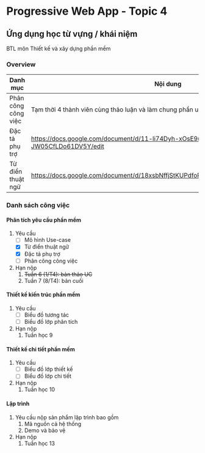 # Progressive Web App - Topic 4

## Ứng dụng học từ vựng / khái niệm

BTL môn Thiết kế và xây dựng phần mềm

### Overview

Danh mục | Nội dung
-------- | --------
Phân công công việc | Tạm thời 4 thành viên cùng thảo luận và làm chung phần usecase
Đặc tả phụ trợ | <https://docs.google.com/document/d/11-li74Dyh-xOsE9u7tyl9Vc-Ool-JW05CfLDo61DV5Y/edit>
Từ điển thuật ngữ | <https://docs.google.com/document/d/18xsbNffjStKUPdfoPkUiaSQmIIrJNiVhWKucR6lyR08/edit>

### Danh sách công việc

#### Phân tích yêu cầu phần mềm

1. Yêu cầu
    * [ ] Mô hình Use-case
    * [X] Từ điển thuật ngữ
    * [X] Đặc tả phụ trợ
    * [ ] Phân công công việc
2. Hạn nộp
    1. ~~Tuần 6 (1/T4): bản thảo UC~~
    2. Tuần 7 (8/T4): bản cuối

#### Thiết kế kiến trúc phần mềm

1. Yêu cầu
    * [ ] Biểu đồ tương tác
    * [ ] Biểu đồ lớp phân tích
2. Hạn nộp
    1. Tuần học 9

#### Thiết kế chi tiết phần mềm

1. Yêu cầu
    * [ ] Biểu đồ lớp thiết kế
    * [ ] Biểu đồ lớp chi tiết
2. Hạn nộp
    1. Tuần học 10

#### Lập trình

1. Yêu cầu nộp sản phẩm lập trình bao gồm
    1. Mã nguồn cả hệ thống
    2. Demo và bảo vệ
2. Hạn nộp
    1. Tuần học 13

